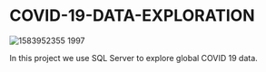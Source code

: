 # COVID-19-DATA-EXPLORATION
![1583952355 1997](https://github.com/abdulrhmannassef/COVID-19-DATA-EXPLORATION/assets/57845488/0885e1c6-2b47-4fbc-a7d3-6d0b9fece0fa)

In this project we use SQL Server to explore global COVID 19 data.
